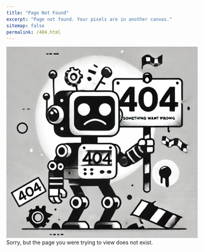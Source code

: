 ```yaml
---
title: "Page Not Found"
excerpt: "Page not found. Your pixels are in another canvas."
sitemap: false
permalink: /404.html
---
```

<div style="text-align: center;">
  <img src="/assets/img/404.webp" alt="404 page not found"/>
</div>
Sorry, but the page you were trying to view does not exist.
